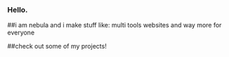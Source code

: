 ### Hello.


##i am nebula and i make stuff like: multi tools websites and way more for everyone

##check out some of my projects!

